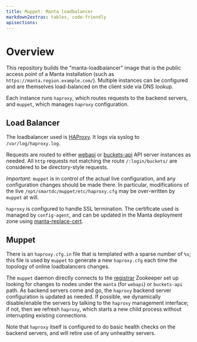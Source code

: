 ```yaml
---
title: Muppet: Manta loadbalancer
markdown2extras: tables, code-friendly
apisections:
---
```

<!--
    This Source Code Form is subject to the terms of the Mozilla Public
    License, v. 2.0. If a copy of the MPL was not distributed with this
    file, You can obtain one at http://mozilla.org/MPL/2.0/.
-->

<!--
    Copyright 2019 Joyent, Inc.
-->

# Overview

This repository builds the "manta-loadbalancer" image that is the public access
point of a Manta installation (such as `https://manta.region.example.com/`).
Multiple instances can be configured and are themselves load-balanced on the
client side via DNS lookup.

Each instance runs `haproxy`, which routes requests to the backend servers,
and `muppet`, which manages `haproxy` configuration.

## Load Balancer

The loadbalancer used is [HAProxy](http://www.haproxy.org/). It logs via syslog
to `/var/log/haproxy.log`.

Requests are routed to either [webapi](https://github.com/joyent/manta-muskie/)
or [buckets-api](https://github.com/joyent/manta-buckets-api) API server
instances as needed.  All `http` requests not matching the route
`/:login/buckets/` are considered to be directory-style requests.

*Important:* `muppet` is in control of the actual live configuration, and any
configuration changes should be made there. In particular, modifications of the
live `/opt/smartdc/muppet/etc/haproxy.cfg` may be over-written by `muppet` at
will.

`haproxy` is configured to handle SSL termination. The certificate used is
managed by `config-agent`, and can be updated in the Manta deployment zone using
[manta-replace-cert](https://github.com/joyent/sdc-manta/blob/master/cmd/manta-replace-cert.js).

## Muppet

There is an `haproxy.cfg.in` file that is templated with a sparse number of
`%s`; this file is used by `muppet` to generate a new `haproxy.cfg` each time
the topology of online loadbalancers changes.

The `muppet` daemon directly connects to the
[registrar](https://github.com/joyent/registrar) Zookeeper set up looking for
changes to nodes under the `manta` (for `webapi`) or `buckets-api` path.  As
backend servers come and go, the `haproxy` backend server configuration is
updated as needed. If possible, we dynamically disable/enable the servers by
talking to the `haproxy` management interface; if not, then we refresh
`haproxy`, which starts a new child process without interrupting existing
connections.

Note that `haproxy` itself is configured to do basic health checks on the
backend servers, and will retire use of any unhealthy servers.
